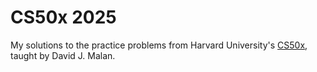 # CS50x 2025
My solutions to the practice problems from Harvard University's [CS50x](https://cs50.harvard.edu/x/2025/), taught by David J. Malan.
